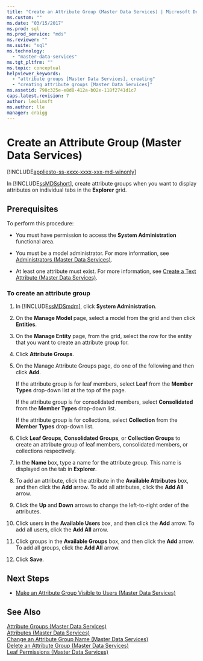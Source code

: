 ```yaml
---
title: "Create an Attribute Group (Master Data Services) | Microsoft Docs"
ms.custom: ""
ms.date: "03/15/2017"
ms.prod: sql
ms.prod_service: "mds"
ms.reviewer: ""
ms.suite: "sql"
ms.technology: 
  - "master-data-services"
ms.tgt_pltfrm: ""
ms.topic: conceptual
helpviewer_keywords: 
  - "attribute groups [Master Data Services], creating"
  - "creating attribute groups [Master Data Services]"
ms.assetid: 798c325e-e8d8-412a-b02e-118f2741d1c7
caps.latest.revision: 7
author: leolimsft
ms.author: lle
manager: craigg
---
```

# Create an Attribute Group (Master Data Services)

[!INCLUDE[appliesto-ss-xxxx-xxxx-xxx-md-winonly](../includes/appliesto-ss-xxxx-xxxx-xxx-md-winonly.md)]

  In [!INCLUDE[ssMDSshort](../includes/ssmdsshort-md.md)], create attribute groups when you want to display attributes on individual tabs in the **Explorer** grid.  
  
## Prerequisites  
 To perform this procedure:  
  
-   You must have permission to access the **System Administration** functional area.  
  
-   You must be a model administrator. For more information, see [Administrators &#40;Master Data Services&#41;](../master-data-services/administrators-master-data-services.md).  
  
-   At least one attribute must exist. For more information, see [Create a Text Attribute &#40;Master Data Services&#41;](../master-data-services/create-a-text-attribute-master-data-services.md).  
  
### To create an attribute group  
  
1.  In [!INCLUDE[ssMDSmdm](../includes/ssmdsmdm-md.md)], click **System Administration**.  
  
2.  On the **Manage Model** page, select a model from the grid and then click **Entities**.  
  
3.  On the **Manage Entity** page, from the grid, select the row for the entity that you want to create an attribute group for.  
  
4.  Click **Attribute Groups**.  
  
5.  On the Manage Attribute Groups page, do one of the following and then click **Add**.  
  
     If the attribute group is for leaf members, select **Leaf** from the **Member Types** drop-down list at the top of the page.  
  
     If the attribute group is for consolidated members, select **Consolidated** from the **Member Types** drop-down list.  
  
     If the attribute group is for collections, select **Collection** from the **Member Types** drop-down list.  
  
6.  Click **Leaf Groups**, **Consolidated Groups**, or **Collection Groups** to create an attribute group of leaf members, consolidated members, or collections respectively.  
  
7.  In the **Name** box, type a name for the attribute group. This name is displayed on the tab in **Explorer**.  
  
8.  To add an attribute, click the attribute in the **Available Attributes** box, and then click the **Add** arrow. To add all attributes, click the **Add All** arrow.  
  
9. Click the **Up** and **Down** arrows to change the left-to-right order of the attributes.  
  
10. Click users in the **Available Users** box, and then click the **Add** arrow. To add all users, click the **Add All** arrow.  
  
11. Click groups in the **Available Groups** box, and then click the **Add** arrow. To add all groups, click the **Add All** arrow.  
  
12. Click **Save**.  
  
## Next Steps  
  
-   [Make an Attribute Group Visible to Users &#40;Master Data Services&#41;](../master-data-services/make-an-attribute-group-visible-to-users-master-data-services.md)  
  
## See Also  
 [Attribute Groups &#40;Master Data Services&#41;](../master-data-services/attribute-groups-master-data-services.md)   
 [Attributes &#40;Master Data Services&#41;](../master-data-services/attributes-master-data-services.md)   
 [Change an Attribute Group Name &#40;Master Data Services&#41;](../master-data-services/change-an-attribute-group-name-master-data-services.md)   
 [Delete an Attribute Group &#40;Master Data Services&#41;](../master-data-services/delete-an-attribute-group-master-data-services.md)   
 [Leaf Permissions &#40;Master Data Services&#41;](../master-data-services/leaf-permissions-master-data-services.md)   
   
  
  
